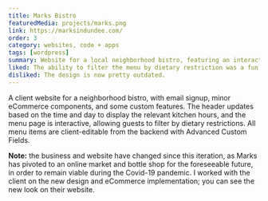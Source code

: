 ```yaml
---
title: Marks Bistro
featuredMedia: projects/marks.png
link: https://marksindundee.com/
order: 3
category: websites, code + apps
tags: [wordpress]
summary: Website for a local neighborhood bistro, featuring an interactive menu.
liked: The ability to filter the menu by dietary restriction was a fun feature to build (in PHP and jQuery, no less), and I heard several times that folks found it useful.
disliked: The design is now pretty outdated.
---
```


A client website for a neighborhood bistro, with email signup, minor eCommerce components, and some custom features. The header updates based on the time and day to display the relevant kitchen hours, and the menu page is interactive, allowing guests to filter by dietary restrictions. All menu items are client-editable from the backend with Advanced Custom Fields.

**Note:** the business and website have changed since this iteration, as Marks has pivoted to an online market and bottle shop for the foreseeable future, in order to remain viable during the Covid-19 pandemic. I worked with the client on the new design and eCommerce implementation; you can see the new look on their website.

